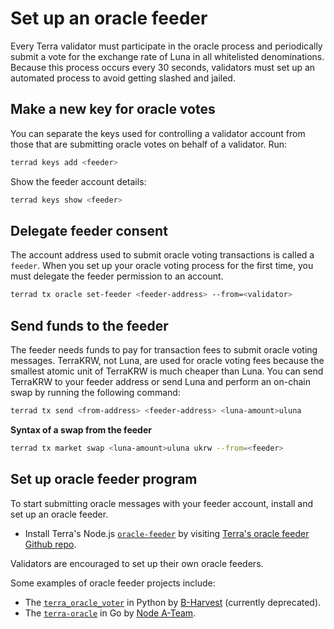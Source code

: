 # Set up an oracle feeder

Every Terra validator must participate in the oracle process and periodically submit a vote for the exchange rate of Luna in all whitelisted denominations. Because this process occurs every 30 seconds, validators must set up an automated process to avoid getting slashed and jailed.

## Make a new key for oracle votes

You can separate the keys used for controlling a validator account from those that are submitting oracle votes on behalf of a validator. Run:

```bash
terrad keys add <feeder>
```

Show the feeder account details:

```bash
terrad keys show <feeder>
```

## Delegate feeder consent

The account address used to submit oracle voting transactions is called a `feeder`. When you set up your oracle voting process for the first time, you must delegate the feeder permission to an account.

```bash
terrad tx oracle set-feeder <feeder-address> --from=<validator>
```

## Send funds to the feeder

The feeder needs funds to pay for transaction fees to submit oracle voting messages. TerraKRW, not Luna, are used for oracle voting fees because the smallest atomic unit of TerraKRW is much cheaper than Luna. You can send TerraKRW to your feeder address or send Luna and perform an on-chain swap by running the following command:

```bash
terrad tx send <from-address> <feeder-address> <luna-amount>uluna
```

**Syntax of a swap from the feeder**

```bash
terrad tx market swap <luna-amount>uluna ukrw --from=<feeder>
```

## Set up oracle feeder program

To start submitting oracle messages with your feeder account, install and set up an oracle feeder.

- Install Terra's Node.js [`oracle-feeder`](https://github.com/classic-terra/oracle-feeder) by visiting [Terra's oracle feeder Github repo](https://github.com/classic-terra/oracle-feeder).

Validators are encouraged to set up their own oracle feeders.

Some examples of oracle feeder projects include:
- The [`terra_oracle_voter`](https://github.com/b-harvest/terra_oracle_voter) in Python by [B-Harvest](https://bharvest.io/) (currently deprecated).
- The [`terra-oracle`](https://github.com/node-a-team/terra-oracle) in Go by [Node A-Team](https://nodeateam.com/).
